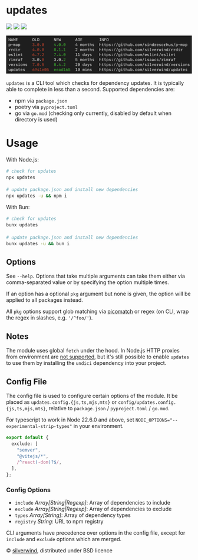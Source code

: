 # updates
[![](https://img.shields.io/npm/v/updates.svg?style=flat)](https://www.npmjs.org/package/updates) [![](https://img.shields.io/npm/dm/updates.svg)](https://www.npmjs.org/package/updates) [![](https://packagephobia.com/badge?p=updates)](https://packagephobia.com/result?p=updates)

![](./screenshot.png)

`updates` is a CLI tool which checks for dependency updates. It is typically able to complete in less than a second. Supported dependencies are:

- npm via `package.json`
- poetry via `pyproject.toml`
- go via `go.mod` (checking only currently, disabled by default when directory is used)

# Usage

With Node.js:

```bash
# check for updates
npx updates

# update package.json and install new dependencies
npx updates -u && npm i
```

With Bun:

```bash
# check for updates
bunx updates

# update package.json and install new dependencies
bunx updates -u && bun i
```

## Options

See `--help`. Options that take multiple arguments can take them either via comma-separated value or by specifying the option multiple times.

If an option has a optional `pkg` argument but none is given, the option will be applied to all packages instead.

All `pkg` options support glob matching via [picomatch](https://github.com/micromatch/picomatch) or regex (on CLI, wrap the regex in slashes, e.g. `'/^foo/'`).

## Notes

The module uses global `fetch` under the hood. In Node.js HTTP proxies from environment are [not supported](https://github.com/nodejs/undici/issues/1650), but it's still possible to enable `updates` to use them by installing the `undici` dependency into your project.

## Config File

The config file is used to configure certain options of the module. It be placed as `updates.config.{js,ts,mjs,mts}` or `config/updates.config.{js,ts,mjs,mts}`, relative to `package.json` / `pyproject.toml` / `go.mod`.

For typescript to work in Node 22.6.0 and above, set `NODE_OPTIONS="--experimental-strip-types"` in your environment.

```ts
export default {
  exclude: [
    "semver",
    "@vitejs/*",
    /^react(-dom)?$/,
  ],
};
```

### Config Options

- `include` *Array[String|Regexp]*: Array of dependencies to include
- `exclude` *Array[String|Regexp]*: Array of dependencies to exclude
- `types` *Array[String]*: Array of dependency types
- `registry` *String*: URL to npm registry

CLI arguments have precedence over options in the config file, except for `include` and `exclude` options which are merged.

© [silverwind](https://github.com/silverwind), distributed under BSD licence
